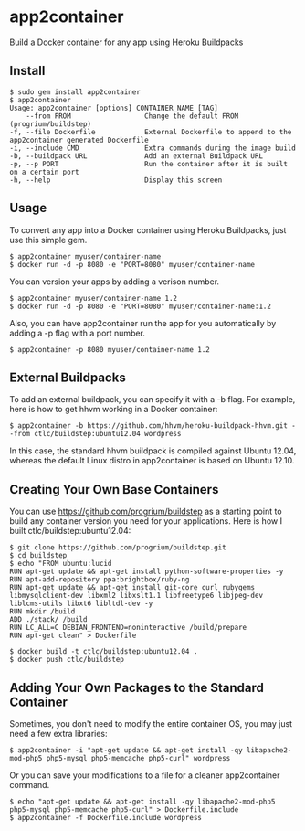 app2container
==========
Build a Docker container for any app using Heroku Buildpacks

Install
-------

	$ sudo gem install app2container
	$ app2container
	Usage: app2container [options] CONTAINER_NAME [TAG]
        --from FROM                  Change the default FROM (progrium/buildstep)
    -f, --file Dockerfile            External Dockerfile to append to the app2container generated Dockerfile
    -i, --include CMD                Extra commands during the image build
    -b, --buildpack URL              Add an external Buildpack URL
    -p, --p PORT                     Run the container after it is built on a certain port
    -h, --help                       Display this screen

Usage
-----

To convert any app into a Docker container using Heroku Buildpacks, just use this simple gem.

	$ app2container myuser/container-name
	$ docker run -d -p 8080 -e "PORT=8080" myuser/container-name

You can version your apps by adding a verison number.

	$ app2container myuser/container-name 1.2
	$ docker run -d -p 8080 -e "PORT=8080" myuser/container-name:1.2

Also, you can have app2container run the app for you automatically by adding a -p flag with a port number.

	$ app2container -p 8080 myuser/container-name 1.2

External Buildpacks
-------------------

To add an external buildpack, you can specify it with a -b flag. For example, here is how to get hhvm working in a Docker container:

	$ app2container -b https://github.com/hhvm/heroku-buildpack-hhvm.git --from ctlc/buildstep:ubuntu12.04 wordpress

In this case, the standard hhvm buildpack is compiled against Ubuntu 12.04, whereas the default Linux distro in app2container is based on Ubuntu 12.10.

Creating Your Own Base Containers
---------------------------------

You can use https://github.com/progrium/buildstep as a starting point to build any container version you need for your applications. Here is how I built ctlc/buildstep:ubuntu12.04:

	$ git clone https://github.com/progrium/buildstep.git
	$ cd buildstep
	$ echo "FROM ubuntu:lucid
	RUN apt-get update && apt-get install python-software-properties -y
	RUN apt-add-repository ppa:brightbox/ruby-ng
	RUN apt-get update && apt-get install git-core curl rubygems libmysqlclient-dev libxml2 libxslt1.1 libfreetype6 libjpeg-dev liblcms-utils libxt6 libltdl-dev -y
	RUN mkdir /build
	ADD ./stack/ /build
	RUN LC_ALL=C DEBIAN_FRONTEND=noninteractive /build/prepare
	RUN apt-get clean" > Dockerfile

	$ docker build -t ctlc/buildstep:ubuntu12.04 .
	$ docker push ctlc/buildstep

Adding Your Own Packages to the Standard Container
--------------------------------------------------

Sometimes, you don't need to modify the entire container OS, you may just need a few extra libraries:

	$ app2container -i "apt-get update && apt-get install -qy libapache2-mod-php5 php5-mysql php5-memcache php5-curl" wordpress

Or you can save your modifications to a file for a cleaner app2container command.

	$ echo "apt-get update && apt-get install -qy libapache2-mod-php5 php5-mysql php5-memcache php5-curl" > Dockerfile.include
	$ app2container -f Dockerfile.include wordpress


